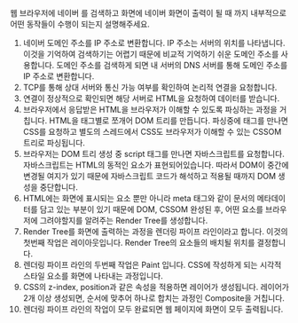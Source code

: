 웹 브라우저에 네이버 를 검색하고 화면에 네이버 화면이 출력이 될 때 까지 내부적으로 어떤 동작들이 수행이 되는지 설명해주세요.

1. 네이버 도메인 주소를 IP 주소로 변환합니다.
   IP 주소는 서버의 위치를 나타냅니다. 이것을 기억하여 검색하기는 어렵기 때문에 비교적 기억하기 쉬운 도메인 주소를 사용합니다.
   도메인 주소를 검색하게 되면 내 서버의 DNS 서버를 통해 도메인 주소를 IP 주소로 변환합니다.
2. TCP를 통해 상대 서버와 통신 가능 여부를 확인하여 논리적 연결을 요청합니다.
3. 연결이 정상적으로 확인되면 해당 서버로 HTML을 요청하여 데이터를 받습니다.
4. 브라우저에서 응답받은 HTML을 브라우저가 이해할 수 있도록 파싱하는 과정을 거칩니다.
   HTML을 태그별로 쪼개어 DOM 트리를 만듭니다. 파싱중에 태그를 만나면 CSS를 요청하고 별도의 스레드에서 CSS도 브라우저가 이해할 수 있는 CSSOM 트리로 파싱됩니다.
5. 브라우저는 DOM 트리 생성 중 script 태그를 만나면 자바스크립트를 요청합니다.
   자바스크립트는 HTML의 동적인 요소가 표현되어있습니다. 따라서 DOM이 중간에 변경될 여지가 있기 때문에 자바스크립트 코드가 해석하고 적용될 때까지 DOM 생성을 중단합니다.
6. HTML에는 화면에 표시되는 요소 뿐만 아니라 meta 태그와 같이 문서의 메타데이터를 담고 있는 부분이 있기 때문에 DOM, CSSOM 완성된 후, 어떤 요소를 브라우저에 그려야할지를 알려주는 Render Tree를 생성합니다.
7. Render Tree를 화면에 출력하는 과정을 렌더링 파이프 라인이라고 합니다.
   이것의 첫번째 작업은 레이아웃입니다. Render Tree의 요소들의 배치될 위치를 결정합니다.
8. 렌더링 파이프 라인의 두번째 작업은 Paint 입니다. CSS에 작성하게 되는 시각적 스타일 요소를 화면에 나타내는 과정입니다.
9. CSS의 z-index, position과 같은 속성을 적용하면 레이어가 생성됩니다.
   레이어가 2개 이상 생성되면, 순서에 맞추어 하나로 합치는 과정인 Composite을 거칩니다.
10. 렌더링 파이프 라인의 작업이 모두 완료되면 웹 페이지에 화면이 모두 출력됩니다.